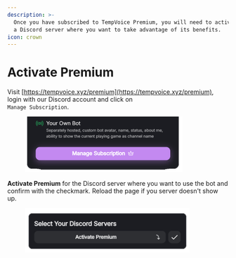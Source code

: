```yaml
---
description: >-
  Once you have subscribed to TempVoice Premium, you will need to activate it on
  a Discord server where you want to take advantage of its benefits.
icon: crown
---
```


# Activate Premium

Visit [https://tempvoice.xyz/premium](https://tempvoice.xyz/premium), login with our Discord account and click on\
`Manage Subscription`.

<figure><img src="../.gitbook/assets/Manage Premium.png" alt="" width="359"><figcaption></figcaption></figure>

**Activate Premium** for the Discord server where you want to use the bot and confirm with the checkmark. Reload the page if you server doesn't show up.

<figure><img src="../.gitbook/assets/Activate Premium.png" alt="" width="375"><figcaption></figcaption></figure>
